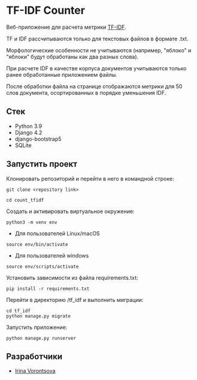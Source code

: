# TF-IDF Counter

Веб-приложение для расчета метрики [TF-IDF](https://ru.wikipedia.org/wiki/TF-IDF).

TF и IDF рассчитываются только для текстовых файлов в формате .txt.

Морфологические особенности не учитываются (например, "яблоко" и "яблоки" будут обработаны как два разных слова).

При расчете IDF в качестве корпуса документов учитываются только ранее обработанные приложением файлы.

После обработки файла на странице отображаются метрики для 50 слов документа, осортированных в порядке уменьшения IDF.

## Cтек

- Python 3.9
- Django 4.2
- django-bootstrap5
- SQLite

## Запустить проект

Клонировать репозиторий и перейти в него в командной строке:

```
git clone <repository link>
```
```
cd count_tfidf
```
Создать и активировать виртуальное окружение:

```
python3 -m venv env
```

- Для пользователей Linux/macOS

```
source env/bin/activate
```

- Для пользователей windows

```
source env/scripts/activate
```

Установить зависимости из файла requirements.txt:

```
pip install -r requirements.txt
```

Перейти в директорию /tf_idf и выполнить миграции:

```
cd tf_idf
python manage.py migrate
```

Запустить приложение:
```
python manage.py runserver
```

## Разработчики

* [Irina Vorontsova](https://github.com/RavenIV)
